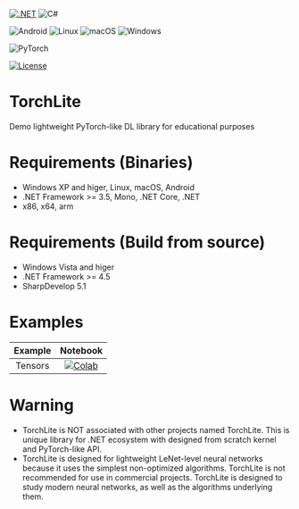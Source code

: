 [![.NET](https://img.shields.io/badge/--512BD4?logo=.net&logoColor=ffffff)](https://dotnet.microsoft.com/) ![C#](https://img.shields.io/badge/c%23-%23239120.svg?style=for-the-badge&logo=c-sharp&logoColor=white)

![Android](https://img.shields.io/badge/Android-3DDC84?style=for-the-badge&logo=android&logoColor=white) ![Linux](https://img.shields.io/badge/Linux-FCC624?style=for-the-badge&logo=linux&logoColor=black) ![macOS](https://img.shields.io/badge/mac%20os-000000?style=for-the-badge&logo=macos&logoColor=F0F0F0) ![Windows](https://img.shields.io/badge/Windows-0078D6?style=for-the-badge&logo=windows&logoColor=white)

![PyTorch](https://img.shields.io/badge/PyTorch-%23EE4C2C.svg?style=for-the-badge&logo=PyTorch&logoColor=white)

[![License](https://img.shields.io/badge/License-Apache_2.0-blue.svg)](https://opensource.org/licenses/Apache-2.0)

# TorchLite

Demo lightweight PyTorch-like DL library for educational purposes

# Requirements (Binaries)

* Windows XP and higer, Linux, macOS, Android
* .NET Framework >= 3.5, Mono, .NET Core, .NET
* x86, x64, arm

# Requirements (Build from source)

* Windows Vista and higer
* .NET Framework >= 4.5
* SharpDevelop 5.1

# Examples

|      Example      |                                        Notebook                                       |
|:-----------------:|:-------------------------------------------------------------------------------------:|
|      Tensors      | [![Colab](https://colab.research.google.com/assets/colab-badge.svg)](https://colab.research.google.com/github/ColorfulSoft/TorchLite/blob/master/Examples/Tensors.ipynb) |

# Warning
* TorchLite is NOT associated with other projects named TorchLite. This is unique library for .NET ecosystem with designed from scratch kernel and PyTorch-like API.
* TorchLite is designed for lightweight LeNet-level neural networks because it uses the simplest non-optimized algorithms. TorchLite is not recommended for use in commercial projects. TorchLite is designed to study modern neural networks, as well as the algorithms underlying them.
